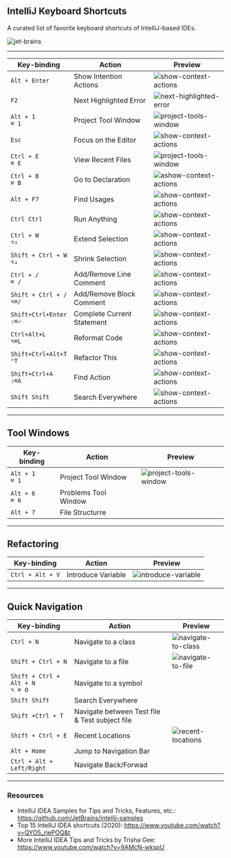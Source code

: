 IntelliJ Keyboard Shortcuts
---

A curated list of favorite keyboard shortcuts of IntelliJ-based IDEs. 

![jet-brains](assets/img/logo-jet-brains.png)

___

| Key-binding                   | Action                     | Preview                                                          |
| ----------------------------- | -------------------------- | ---------------------------------------------------------------- |
| `Alt + Enter`                 | Show Intention Actions     | ![show-context-actions](assets/img/show-context-actions.gif)     |
| `F2`                          | Next Highlighted Error     | ![next-highlighted-error](assets/img/next-highlighted-error.gif) |
| `Alt + 1`<br>`⌘ 1`            | Project Tool Window        | ![project-tools-window](assets/img/project-tools-window.gif)     |
| `Esc`                         | Focus on the Editor        | ![show-context-actions](assets/img/show-context-actions.gif)     |
| `Ctrl + E`<br>`⌘ E`           | View Recent Files          | ![project-tools-window](assets/img/recent-files.gif)             |
| `Ctrl + B`<br>`⌘ B`           | Go to Declaration          | ![ashow-context-actions](assets/img/show-context-actions.gif)    |
| `Alt + F7`                    | Find Usages                | ![show-context-actions](assets/img/show-context-actions.gif)     |
| `Ctrl Ctrl`                   | Run Anything               | ![show-context-actions](assets/img/show-context-actions.gif)     |
| `Ctrl + W`  <br> `⌥↑`         | Extend Selection           | ![show-context-actions](assets/img/show-context-actions.gif)     |
| `Shift + Ctrl + W` <br> `⌥↓`  | Shrink Selection           | ![show-context-actions](assets/img/show-context-actions.gif)     |
| `Ctrl + /`<br>`⌘ /`           | Add/Remove Line Comment    | ![show-context-actions](assets/img/show-context-actions.gif)     |
| `Shift + Ctrl + /`<br>`⌥⌘/`   | Add/Remove Block Comment   | ![show-context-actions](assets/img/show-context-actions.gif)     |
| `Shift+Ctrl+Enter` <br> `⇧⌘⏎` | Complete Current Statement | ![show-context-actions](assets/img/show-context-actions.gif)     |
| `Ctrl+Alt+L` <br> `⌥⌘L`       | Reformat Code              | ![show-context-actions](assets/img/show-context-actions.gif)     |
| `Shift+Ctrl+Alt+T` <br> `⌃T`  | Refactor This              | ![show-context-actions](assets/img/show-context-actions.gif)     |
| `Shift+Ctrl+A` <br> `⇧⌘A`     | Find Action                | ![show-context-actions](assets/img/show-context-actions.gif)     |
| `Shift Shift`                 | Search Everywhere          | ![show-context-actions](assets/img/show-context-actions.gif)     |

---
## Tool Windows 

| Key-binding        | Action               | Preview                                                      |
| ------------------ | -------------------- | ------------------------------------------------------------ |
| `Alt + 1`<br>`⌘ 1` | Project Tool Window  | ![project-tools-window](assets/img/project-tools-window.gif) |
| `Alt + 6`<br>`⌘ 6` | Problems Tool Window |                                                              |
| `Alt + 7`<br>      | File Structurre      |                                                              |

---
## Refactoring

| Key-binding          | Action             | Preview                                                  |
| -------------------- | ------------------ | -------------------------------------------------------- |
| `Ctrl + Alt + V`<br> | Introduce Variable | ![introduce-variable](assets/img/introduce-variable.gif) |

---
## Quick Navigation

| Key-binding                         | Action                                         | Preview                                                |
| ----------------------------------- | ---------------------------------------------- | ------------------------------------------------------ |
| `Ctrl + N`<br>                      | Navigate to a class                            | ![navigate-to-class](assets/img/navigate-to-class.gif) |
| `Shift + Ctrl + N`<br>              | Navigate to a file                             | ![navigate-to-file](assets/img/navigate-to-file.gif)   |
| `Shift + Ctrl + Alt + N`<br>`⌥ ⌘ O` | Navigate to a symbol                           |                                                        |
| `Shift Shift`                       | Search Everywhere                              |
| `Shift +Ctrl + T`<br>               | Navigate between Test file & Test subject file |                                                        |
| `Shift + Ctrl + E`<br>              | Recent Locations                               | ![recent-locations](assets/img/recent-locations.gif)   |
| `Alt + Home`<br>                    | Jump to Navigation Bar                         |                                                        |
| `Ctrl + Alt + Left/Right` <br>      | Navigate Back/Forwad                           |                                                        |


___

### Resources

* IntelliJ IDEA Samples for Tips and Tricks, Features, etc.: <https://github.com/JetBrains/intellij-samples>
* Top 15 IntelliJ IDEA shortcuts (2020): <https://www.youtube.com/watch?v=QYO5_riePOQ&t>
* More IntelliJ IDEA Tips and Tricks by Trisha Gee: <https://www.youtube.com/watch?v=9AMcN-wkspU>